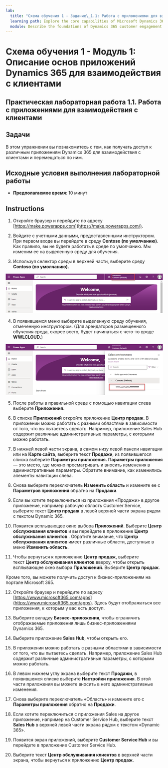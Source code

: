 ```yaml
---
lab:
  title: "Схема обучения 1 - Задание\_1.1: Работа с приложениями для взаимодействия с клиентами"
  learning path: Explore the core capabilities of Microsoft Dynamics 365 customer engagement apps
  module: Describe the foundations of Dynamics 365 customer engagement apps
---
```


Схема обучения 1 - Модуль 1: Описание основ приложений Dynamics 365 для взаимодействия с клиентами
========================

## Практическая лабораторная работа 1.1. Работа с приложениями для взаимодействия с клиентами 

## Задачи

В этом упражнении вы познакомитесь с тем, как получать доступ к различным приложениям Dynamics 365 для взаимодействия с клиентами и перемещаться по ним. 

## Исходные условия выполнения лабораторной работы

  - **Предполагаемое время**: 10 минут

## Instructions

1. Откройте браузер и перейдите по адресу [https://make.powerapps.com](https://make.powerapps.com/). 

2. Войдите с учетными данными, предоставленными инструктором. При первом входе вы перейдете в среду **Contoso (по умолчанию)**. Как правило, вы не будете работать в среде по умолчанию. Мы изменим ее на выделенную среду для обучения. 

3.  Используя селектор среды в верхней части, выберите среду **Contoso (по умолчанию).** 

![Выбор среды](media/lab-11-work-with-customer-engagement-apps-01.png)

4. В появившемся меню выберите выделенную среду обучения, отмеченную инструктором. (Для арендаторов размещенного обучения среда, скорее всего, будет начинаться с чего-то вроде **WWLCLOUD.**)

![проверьте среду](media/lab-11-work-with-customer-engagement-apps-02.png)

5. После работы в правильной среде с помощью навигации слева выберите **Приложения**. 

6. В списке **Приложений** откройте приложение **Центр продаж**. В приложении можно работать с разными областями в зависимости от того, что вы пытаетесь сделать. Например, приложение Sales Hub содержит различные административные параметры, с которыми можно работать.

7. В нижней левой части экрана, в самом низу левой панели навигации или на **Карте сайта**, выберите текст **Продажи**, из появившегося списка выберите **Параметры приложения.** **Параметры приложения** — это место, где можно просматривать и вносить изменения в административные параметры. Обратите внимание, как изменились элементы навигации слева.

8. Снова выберите переключатель **Изменить область** и измените ее с **Параметров приложения** обратно на **Продажи**.

9. Если вы хотите переключиться из приложения «Продажи» в другое приложение, например рабочую область Customer Service, выберите текст **Центр продаж** в левой верхней части экрана рядом с текстом Dynamic 365.

10.  Появится всплывающее окно выбора **Приложений**. Выберите **Центр обслуживания клиентов** и вы перейдете в приложение **Центр обслуживания клиентов** . Обратите внимание, что **Центр обслуживания клиентов** имеет различные области, доступные в меню **Изменить область**.

11. Чтобы вернуться к приложению **Центр продаж**, выберите текст **Центр обслуживания клиентов** вверху, чтобы открыть всплывающее окно выбора **Приложений**. Выберите **Центр продаж**.

Кроме того, вы можете получить доступ к бизнес-приложениям на портале Microsoft 365.

12. Откройте браузер и перейдите по адресу [https://www.microsoft365.com/apps](https://www.microsoft365.com/apps). Здесь будут отображаться все приложения, к которым у вас есть доступ.

13. Выберите вкладку **Бизнес-приложения**, чтобы ограничить отображаемые приложения лишь бизнес-приложениями Dynamics 365.

14. Выберите приложение **Sales Hub**, чтобы открыть его.

15. В приложении можно работать с разными областями в зависимости от того, что вы пытаетесь сделать. Например, приложение Sales Hub содержит различные административные параметры, с которыми можно работать.

16. В левом нижнем углу экрана выберите текст **Продажи**, в появившемся списке выберите **Настройки приложения**. В этой части приложения вы можете вносить в него административные изменения.

17. Снова выберите переключатель «Область» и измените его с **Параметры приложения** обратно на **Продажи**.

18. Если хотите переключиться с приложения Sales на другое приложение, например на Customer Service Hub, выберите текст **Sales Hub** в верхней левой части экрана рядом с текстом «Dynamic 365».

19. Появится экран приложений, выберите **Customer Service Hub** и вы перейдете в приложение Customer Service Hub.

20. Выберите текст **Центр обслуживания клиентов** в верхней части экрана, чтобы вернуться к приложению **Центр продаж**.

